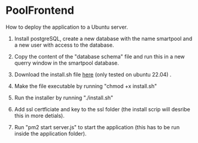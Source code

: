 # PoolFrontend

How to deploy the application to a Ubuntu server.

1. Install postgreSQL, create a new database with the name smartpool and a new user with access to the database.

2. Copy the content of the "database schema" file and run this in a new querry window in the smartpool database.

3. Download the install.sh file <a href="https://github.com/SanderBlom/PoolFrontend/releases">here</a> (only tested on ubuntu 22.04) .

4. Make the file executable by running "chmod +x install.sh"

5. Run the installer by running "./install.sh"

6. Add ssl certficiate and key to the ssl folder (the install scrip will desribe this in more detials). 

7. Run "pm2 start server.js" to start the application (this has to be run inside the application folder).
